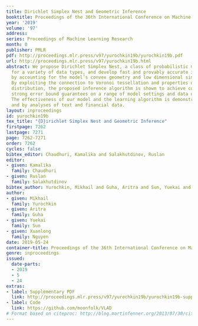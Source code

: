 ```yaml
---
title: Dirichlet Simplex Nest and Geometric Inference
booktitle: Proceedings of the 36th International Conference on Machine Learning
year: '2019'
volume: '97'
address: 
series: Proceedings of Machine Learning Research
month: 0
publisher: PMLR
pdf: http://proceedings.mlr.press/v97/yurochkin19b/yurochkin19b.pdf
url: http://proceedings.mlr.press/v97/yurochkin19b.html
abstract: We propose Dirichlet Simplex Nest, a class of probabilistic models suitable
  for a variety of data types, and develop fast and provably accurate inference algorithms
  by accounting for the model’s convex geometry and low dimensional simplicial structure.
  By exploiting the connection to Voronoi tessellation and properties of Dirichlet
  distribution, the proposed inference algorithm is shown to achieve consistency and
  strong error bound guarantees on a range of model settings and data distributions.
  The effectiveness of our model and the learning algorithm is demonstrated by simulations
  and by analyses of text and financial data.
layout: inproceedings
id: yurochkin19b
tex_title: "{D}irichlet Simplex Nest and Geometric Inference"
firstpage: 7262
lastpage: 7271
page: 7262-7271
order: 7262
cycles: false
bibtex_editor: Chaudhuri, Kamalika and Salakhutdinov, Ruslan
editor:
- given: Kamalika
  family: Chaudhuri
- given: Ruslan
  family: Salakhutdinov
bibtex_author: Yurochkin, Mikhail and Guha, Aritra and Sun, Yuekai and Nguyen, Xuanlong
author:
- given: Mikhail
  family: Yurochkin
- given: Aritra
  family: Guha
- given: Yuekai
  family: Sun
- given: Xuanlong
  family: Nguyen
date: 2019-05-24
container-title: Proceedings of the 36th International Conference on Machine Learning
genre: inproceedings
issued:
  date-parts:
  - 2019
  - 5
  - 24
extras:
- label: Supplementary PDF
  link: http://proceedings.mlr.press/v97/yurochkin19b/yurochkin19b-supp.pdf
- label: Code
  link: https://github.com/moonfolk/VLAD
# Format based on citeproc: http://blog.martinfenner.org/2013/07/30/citeproc-yaml-for-bibliographies/
---
```

